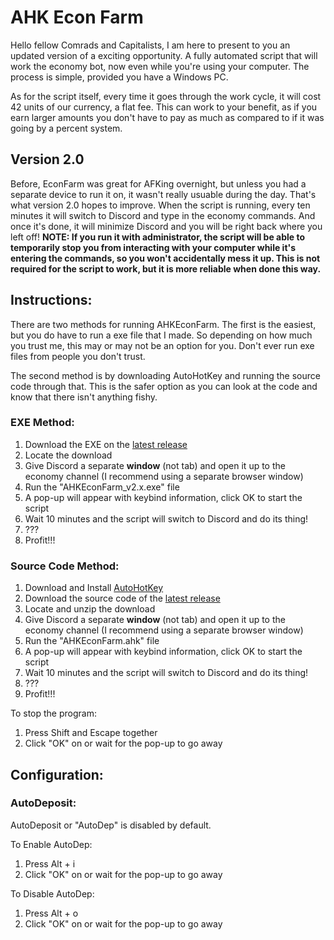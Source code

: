 # AHK Econ Farm
 
Hello fellow Comrads and Capitalists, I am here to present to you an updated version of a exciting opportunity. A fully automated script that will work the economy bot, now even while you're using your computer. The process is simple, provided you have a Windows PC.

As for the script itself, every time it goes through the work cycle, it will cost 42 units of our currency, a flat fee. This can work to your benefit, as if you earn larger amounts you don't have to pay as much as compared to if it was going by a percent system.

## Version 2.0

Before, EconFarm was great for AFKing overnight, but unless you had a separate device to run it on, it wasn't really usuable during the day. That's what version 2.0 hopes to improve. When the script is running, every ten minutes it will switch to Discord and type in the economy commands. And once it's done, it will minimize Discord and you will be right back where you left off! **NOTE: If you run it with administrator, the script will be able to temporarily stop you from interacting with your computer while it's entering the commands, so you won't accidentally mess it up. This is not required for the script to work, but it is more reliable when done this way.**

## Instructions:
There are two methods for running AHKEconFarm. The first is the easiest, but you do have to run a exe file that I made. So depending on how much you trust me, this may or may not be an option for you. Don't ever run exe files from people you don't trust.

The second method is by downloading AutoHotKey and running the source code through that. This is the safer option as you can look at the code and know that there isn't anything fishy.

### EXE Method:
 1. Download the EXE on the [latest release](https://github.com/NullCub3/AHKEconFarm/releases/latest)
 2. Locate the download
 3. Give Discord a separate **window** (not tab) and open it up to the economy channel (I recommend using a separate browser window)
 4. Run the "AHKEconFarm_v2.x.exe" file
 5. A pop-up will appear with keybind information, click OK to start the script
 6. Wait 10 minutes and the script will switch to Discord and do its thing!
 7. ???
 8. Profit!!!


### Source Code Method:
 1. Download and Install [AutoHotKey](https://www.autohotkey.com/)
 2. Download the source code of the [latest release](https://github.com/NullCub3/AHKEconFarm/releases/latest)
 3. Locate and unzip the download
 4. Give Discord a separate **window** (not tab) and open it up to the economy channel (I recommend using a separate browser window)
 5. Run the "AHKEconFarm.ahk" file
 6. A pop-up will appear with keybind information, click OK to start the script
 7. Wait 10 minutes and the script will switch to Discord and do its thing!
 8. ???
 9. Profit!!!

To stop the program:
 1. Press Shift and Escape together
 2. Click "OK" on or wait for the pop-up to go away


## Configuration:
### AutoDeposit:
AutoDeposit or "AutoDep" is disabled by default.

To Enable AutoDep:
 1. Press Alt + i
 2. Click "OK" on or wait for the pop-up to go away

To Disable AutoDep:
 1. Press Alt + o
 2. Click "OK" on or wait for the pop-up to go away

